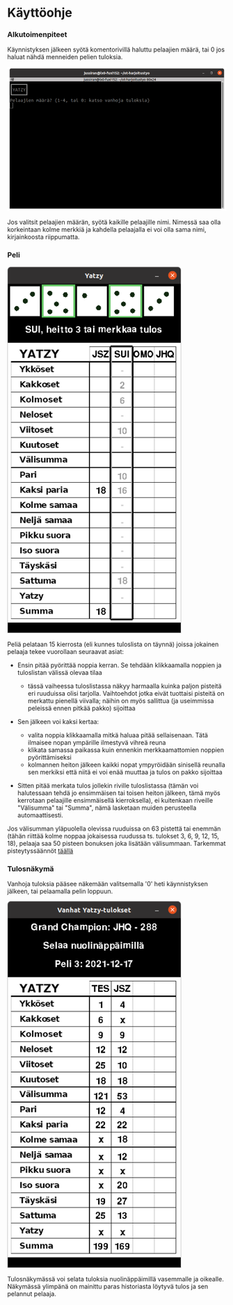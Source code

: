 # Käyttöohje
### Alkutoimenpiteet
Käynnistyksen jälkeen syötä komentorivillä haluttu pelaajien määrä, tai 0 jos haluat nähdä menneiden pelien tuloksia.

<img src="./images/start.png" width="600">  


Jos valitsit pelaajien määrän, syötä kaikille pelaajille nimi. Nimessä saa olla korkeintaan kolme merkkiä ja kahdella pelaajalla ei voi olla sama nimi, kirjainkoosta riippumatta.

### Peli
<img src="./images/Yatzy_gui.png" width="400">  

Peliä pelataan 15 kierrosta (eli kunnes tuloslista on täynnä) joissa jokainen pelaaja tekee vuorollaan seuraavat asiat:

 - Ensin pitää pyörittää noppia kerran. Se tehdään klikkaamalla noppien ja tuloslistan välissä olevaa tilaa

   - tässä vaiheessa tuloslistassa näkyy harmaalla kuinka paljon pisteitä eri ruuduissa olisi tarjolla. Vaihtoehdot jotka eivät tuottaisi pisteitä on merkattu pienellä viivalla; näihin on myös sallittua (ja useimmissa peleissä ennen pitkää pakko) sijoittaa  


 - Sen jälkeen voi kaksi kertaa:

   - valita noppia klikkaamalla mitkä haluaa pitää sellaisenaan. Tätä ilmaisee nopan ympärille ilmestyvä vihreä reuna
   - klikata samassa paikassa kuin ennenkin merkkaamattomien noppien pyörittämiseksi
   - kolmannen heiton jälkeen kaikki nopat ympyröidään sinisellä reunalla sen merkiksi että niitä ei voi enää muuttaa ja tulos on pakko sijoittaa


 - Sitten pitää merkata tulos jollekin riville tuloslistassa (tämän voi halutessaan tehdä jo ensimmäisen tai toisen heiton jälkeen, tämä myös kerrotaan pelaajille ensimmäisellä kierroksella), ei kuitenkaan riveille "Välisumma" tai "Summa", nämä lasketaan muiden perusteella automaattisesti.  

 Jos välisumman yläpuolella olevissa ruuduissa on 63 pistettä tai enemmän (tähän riittää kolme noppaa jokaisessa ruudussa ts. tulokset 3, 6, 9, 12, 15, 18), pelaaja saa 50 pisteen bonuksen joka lisätään välisummaan. Tarkemmat pisteytyssäännöt [täällä](https://fi.wikipedia.org/wiki/Yatzy#Pistelasku)


### Tulosnäkymä  
Vanhoja tuloksia pääsee näkemään valitsemalla '0' heti käynnistyksen jälkeen, tai pelaamalla pelin loppuun.  

<img src="./images/result_view.png" width="400">  

Tulosnäkymässä voi selata tuloksia nuolinäppäimillä vasemmalle ja oikealle. Näkymässä ylimpänä on mainittu paras historiasta löytyvä tulos ja sen pelannut pelaaja.
